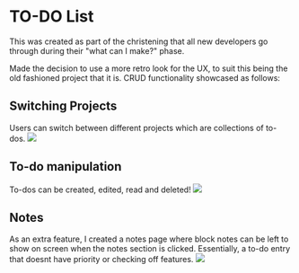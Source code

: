 # TO-DO List #

This was created as part of the christening that all new developers go through during their "what can I make?" phase.

Made the decision to use a more retro look for the UX, to suit this being the old fashioned project that it is. CRUD functionality showcased as follows:

## Switching Projects ##
Users can switch between different projects which are collections of to-dos.
![](https://github.com/Anthony-McDonald/to-do-list/assets/89093671/263ad97f-9659-4667-819b-f83d4899ddbd)

## To-do manipulation ##

To-dos can be created, edited, read and deleted!
![](https://github.com/Anthony-McDonald/to-do-list/assets/89093671/ed6d2621-fb6f-433c-92fe-e1115e171047)

## Notes ##
As an extra feature, I created a notes page where block notes can be left to show on screen when the notes section is clicked. Essentially, a to-do entry that doesnt have priority or checking off features.
![](https://github.com/Anthony-McDonald/to-do-list/assets/89093671/6c6a0399-c204-4782-b5ad-9997d80570ca)


